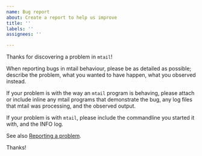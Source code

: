 ```yaml
---
name: Bug report
about: Create a report to help us improve
title: ''
labels: ''
assignees: ''

---
```


Thanks for discovering a problem in `mtail`!

When reporting bugs in mtail behaviour, please be as detailed as possible; describe the problem, what you wanted to have happen, what you observed instead.

If your problem is with the way an `mtail` program is behaving, please attach or include inline any mtail programs that demonstrate the bug, any log files that mtail was processing, and the observed output.

If your problem is with `mtail`, please include the commandline you started it with, and the INFO log.

See also [Reporting a problem](https://github.com/jaqx0r/mtail/blob/main/docs/Troubleshooting.md#reporting-a-problem).


Thanks!
